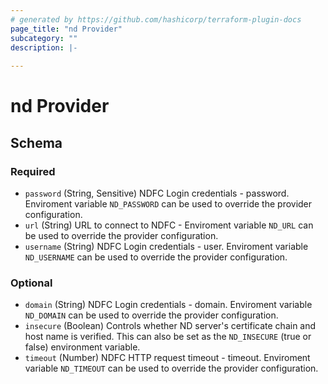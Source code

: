 ```yaml
---
# generated by https://github.com/hashicorp/terraform-plugin-docs
page_title: "nd Provider"
subcategory: ""
description: |-
  
---
```


# nd Provider





<!-- schema generated by tfplugindocs -->
## Schema

### Required

- `password` (String, Sensitive) NDFC Login credentials - password. Enviroment variable `ND_PASSWORD` can be used to override the provider configuration.
- `url` (String) URL to connect to NDFC - Enviroment variable `ND_URL` can be used to override the provider configuration.
- `username` (String) NDFC Login credentials - user.  Enviroment variable `ND_USERNAME` can be used to override the provider configuration.

### Optional

- `domain` (String) NDFC Login credentials - domain. Enviroment variable `ND_DOMAIN` can be used to override the provider configuration.
- `insecure` (Boolean) Controls whether ND server's certificate chain and host name is verified. This can also be set as the `ND_INSECURE` (true or false) environment variable.
- `timeout` (Number) NDFC HTTP request timeout - timeout. Enviroment variable `ND_TIMEOUT` can be used to override the provider configuration.
